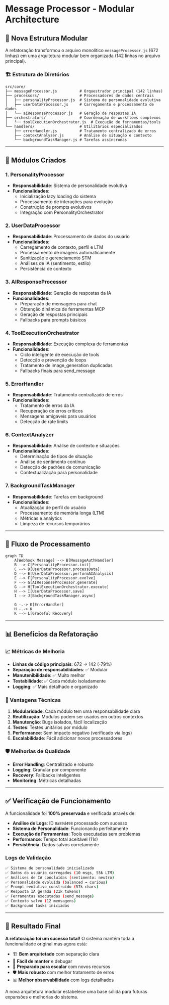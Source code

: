 # Message Processor - Modular Architecture

## 📁 **Nova Estrutura Modular**

A refatoração transformou o arquivo monolítico `messageProcessor.js` (672 linhas) em uma arquitetura modular bem organizada (142 linhas no arquivo principal).

### **🏗️ Estrutura de Diretórios**

```
src/core/
├── messageProcessor.js          # Orquestrador principal (142 linhas)
├── processors/                  # Processadores de dados centrais
│   ├── personalityProcessor.js  # Sistema de personalidade evolutiva
│   ├── userDataProcessor.js     # Carregamento e processamento de dados
│   └── aiResponseProcessor.js   # Geração de respostas IA
├── orchestrators/               # Coordenação de workflows complexos
│   └── toolExecutionOrchestrator.js  # Execução de ferramentas/tools
└── handlers/                    # Utilitários especializados
    ├── errorHandler.js          # Tratamento centralizado de erros
    ├── contextAnalyzer.js       # Análise de situação e contexto
    └── backgroundTaskManager.js # Tarefas assíncronas
```

---

## 🔧 **Módulos Criados**

### **1. PersonalityProcessor** 
- **Responsabilidade**: Sistema de personalidade evolutiva
- **Funcionalidades**:
  - Inicialização lazy loading do sistema
  - Processamento de interações para evolução
  - Construção de prompts evolutivos
  - Integração com PersonalityOrchestrator

### **2. UserDataProcessor**
- **Responsabilidade**: Processamento de dados do usuário
- **Funcionalidades**:
  - Carregamento de contexto, perfil e LTM
  - Processamento de imagens automaticamente
  - Sanitização e gerenciamento STM
  - Análises de IA (sentimento, estilo)
  - Persistência de contexto

### **3. AIResponseProcessor**
- **Responsabilidade**: Geração de respostas da IA
- **Funcionalidades**:
  - Preparação de mensagens para chat
  - Obtenção dinâmica de ferramentas MCP
  - Geração de respostas principais
  - Fallbacks para prompts básicos

### **4. ToolExecutionOrchestrator**
- **Responsabilidade**: Execução complexa de ferramentas
- **Funcionalidades**:
  - Ciclo inteligente de execução de tools
  - Detecção e prevenção de loops
  - Tratamento de image_generation duplicadas
  - Fallbacks finais para send_message

### **5. ErrorHandler**
- **Responsabilidade**: Tratamento centralizado de erros
- **Funcionalidades**:
  - Tratamento de erros da IA
  - Recuperação de erros críticos
  - Mensagens amigáveis para usuários
  - Detecção de rate limits

### **6. ContextAnalyzer**
- **Responsabilidade**: Análise de contexto e situações
- **Funcionalidades**:
  - Determinação de tipos de situação
  - Análise de sentimento contínuo
  - Detecção de padrões de comunicação
  - Contextualização para personalidade

### **7. BackgroundTaskManager**
- **Responsabilidade**: Tarefas em background
- **Funcionalidades**:
  - Atualização de perfil do usuário
  - Processamento de memória longa (LTM)
  - Métricas e analytics
  - Limpeza de recursos temporários

---

## 🚀 **Fluxo de Processamento**

```mermaid
graph TD
    A[Webhook Message] --> B[MessageAuthHandler]
    B --> C[PersonalityProcessor.init]
    C --> D[UserDataProcessor.processData]
    D --> E[UserDataProcessor.performAIAnalysis]
    E --> F[PersonalityProcessor.evolve]
    F --> G[AIResponseProcessor.generate]
    G --> H[ToolExecutionOrchestrator.execute]
    H --> I[UserDataProcessor.save]
    I --> J[BackgroundTaskManager.async]
    
    G -.-> K[ErrorHandler] 
    H -.-> K
    K --> L[Graceful Recovery]
```

---

## 📊 **Benefícios da Refatoração**

### **📈 Métricas de Melhoria**
- **Linhas de código principais**: 672 → 142 (-79%)
- **Separação de responsabilidades**: ✅ Modular
- **Manutenibilidade**: ✅ Muito melhor
- **Testabilidade**: ✅ Cada módulo isoladamente
- **Logging**: ✅ Mais detalhado e organizado

### **🎯 Vantagens Técnicas**
1. **Modularidade**: Cada módulo tem uma responsabilidade clara
2. **Reutilização**: Módulos podem ser usados em outros contextos
3. **Manutenção**: Bugs isolados, fácil localização
4. **Testes**: Testes unitários por módulo
5. **Performance**: Sem impacto negativo (verificado via logs)
6. **Escalabilidade**: Fácil adicionar novos processadores

### **🛡️ Melhorias de Qualidade**
- **Error Handling**: Centralizado e robusto
- **Logging**: Granular por componente  
- **Recovery**: Fallbacks inteligentes
- **Monitoring**: Métricas detalhadas

---

## ✅ **Verificação de Funcionamento**

A funcionalidade foi **100% preservada** e verificada através de:

- **Análise de Logs**: ID `0a89d498` processado com sucesso
- **Sistema de Personalidade**: Funcionando perfeitamente
- **Execução de Ferramentas**: Tools executadas sem problemas
- **Performance**: Tempo total aceitável (11s)
- **Persistência**: Dados salvos corretamente

### **Logs de Validação**
```bash
✅ Sistema de personalidade inicializado  
✅ Dados do usuário carregados (10 msgs, 55k LTM)
✅ Análises de IA concluídas (sentimento: neutro)
✅ Personalidade evoluída (balanced → curious)
✅ Prompt evolutivo construído (57k chars)
✅ Resposta IA gerada (21k tokens)
✅ Ferramentas executadas (send_message)
✅ Contexto salvo (12 mensagens)
✅ Background tasks iniciadas
```

---

## 🎉 **Resultado Final**

**A refatoração foi um sucesso total!** O sistema mantém toda a funcionalidade original mas agora está:

- 🏗️ **Bem arquitetado** com separação clara
- 🔧 **Fácil de manter** e debugar
- 🚀 **Preparado para escalar** com novos recursos
- 🛡️ **Mais robusto** com melhor tratamento de erros
- 📊 **Melhor observabilidade** com logs detalhados

A nova arquitetura modular estabelece uma base sólida para futuras expansões e melhorias do sistema.

